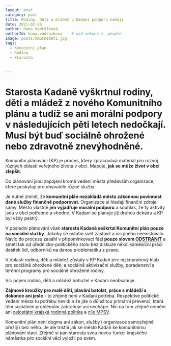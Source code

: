 ```yaml
---
layout: post
category: post
title: Rodiny, děti a mládež v Kadani podporu nemají   
date: 2021-02-26
author: Hana Vodrážková
authorId: hana.vodrazkova    # uid nekoho z _people
image: posts/smutnedeti.jpg
tags:
  - Komunitní plán
  - Rodina
  - Starosta
 
  
---
```


# Starosta Kadaně vyškrtnul rodiny, děti a mládež z nového Komunitního plánu a tudíž se ani morální podpory v následujících pěti letech nedočkají. Musí být buď sociálně ohrožené nebo zdravotně znevýhodněné.  

Komunitní plánování (KP) je proces, který zpracovává materiál pro rozvoj různých oblastí veřejného života v obci. Mapuje, **jak se může život v obci zlepšit.**

Do plánování jsou zapojení kromě vedení města především organizace, které poskytují pro obyvatele různé služby.

Je nutné zmínit, že **komunitní plán nezakládá městu zákonnou povinnost dané služby finančně podporovat**. Organizace si hledají finanční zdroje samy. Město vlastně **jen vyjadřuje morální podporu** a souhlas, že ty aktivity jsou v obci potřebné a vhodné. V Kadani se plánuje již druhou dekádu a KP byl vždy pestrý.

V poslední plánování však **starosta Kadaně seškrtal Komunitní plán pouze na sociální služby**. Jakoby se ostatní svět zastavil a nic jiného neexistovalo. Navíc do procesu zasáhl v připomínkovací fázi **pouze slovem [ODSTRANIT](https://drive.google.com/file/d/1u0dG2q3SAObhN2SP8PefWs8S7tF4WyzL/view?usp=sharing)** a smetl tak od úřednicko-politického stolu bez diskuze několikaměsíční práci desítek lidí, odborníků na danou problematiku z praxe.  

V oblasti rodina, děti a mládež zůstaly v KP Kadaň jen: nízkoprahový klub pro sociálně ohrožené děti, a sociálně aktivizační služby, poradenství a terénní programy pro sociálně ohrožené rodiny.

Víc pojem rodina, děti a mládež bohužel v Kadani neobsahuje. 

**Zájmové kroužky pro malé děti, plavání batolat, práce s mládeží a dokonce ani jesle** - to zřejmě není v Kadani potřeba. Respektive politické vedení města tu potřebu nevidí a že jde o důležitou primární prevenci, která těm sociálním problémům zabraňuje asi nechápe. 
Nic na tom zřejmě nemění ani [celostátní krajská rodinná politika](http://www.rodinyvkrajich.mpsv.cz/cs/o-projektu/projekt-krajska-rodinna-politika) a [cíle MPSV](https://www.mpsv.cz/komunitni-planovani-vec-verejna-pruvodce-).

Komunitní plán není dogma ani zákon, služby i organizace samozřejmě přežijí i bez něho. 
Je ale tristní jak se město Kadaň ke komunitnímu plánování staví. Zřejmě si pan starosta svou novou funkci krajského náměstka pro sociální věci vyložil po svém.

